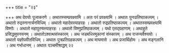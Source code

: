+++
title = "२३"

+++
अथ देवयोः पूजाकरणे । अथातस्सम्प्रवक्ष्यामि । अतः परं प्रवक्ष्यामि । अथातः पुनःप्रतिष्ठाकल्पम् । अथातो रुद्रस्नानार्चनविधिम् । अथातो महादेवस्याहरहः । अथातो रुद्रप्रतिष्ठाकल्पम् । अथातस्सम्प्रवक्ष्यामि विष्णोः । अथातो महापुरुषस्याहरहः । अथातो विष्णुप्रतिष्ठकल्पम् । यथो एतद्ग्रहाणाम् । अथाहुते प्रसिद्धमुपनयनम् । अथातोऽश्वत्थसंस्कारम् । अथ जडबधिरमूकानां संस्कारम् । अथ राजन्यवैश्ययोः । अथातो यज्ञोपवीतविधिम् । अथातः पुत्रप्रतिग्रहकल्पम् । अथ माघमासे । अथ प्रजार्थिहोमः । अथ मङ्गलानि । अथ गर्भाधानम् । अथातः पञ्चमीश्राद्धम् २२  
